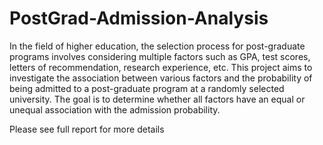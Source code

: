 # PostGrad-Admission-Analysis
In the field of higher education, the selection process for post-graduate programs involves considering multiple factors such as GPA, test scores, letters of recommendation, research experience, etc. This project aims to investigate the association between various factors and the probability of being admitted to a post-graduate program at a randomly selected university. The goal is to determine whether all factors have an equal or unequal association with the admission probability.

Please see full report for more details

